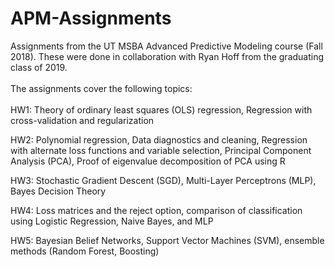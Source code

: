 # APM-Assignments
Assignments from the UT MSBA Advanced Predictive Modeling course (Fall 2018). These were done in collaboration with Ryan Hoff from the graduating class of 2019.
<br>
<br>
The assignments cover the following topics:
<br>
<br>
HW1: Theory of ordinary least squares (OLS) regression, Regression with cross-validation and regularization

HW2: Polynomial regression, Data diagnostics and cleaning, Regression with alternate loss functions and variable selection, Principal Component Analysis (PCA), Proof of eigenvalue decomposition of PCA using R

HW3: Stochastic Gradient Descent (SGD), Multi-Layer Perceptrons (MLP), Bayes Decision Theory

HW4: Loss matrices and the reject option, comparison of classification using Logistic Regression, Naive Bayes, and MLP

HW5: Bayesian Belief Networks, Support Vector Machines (SVM), ensemble methods (Random Forest, Boosting)
